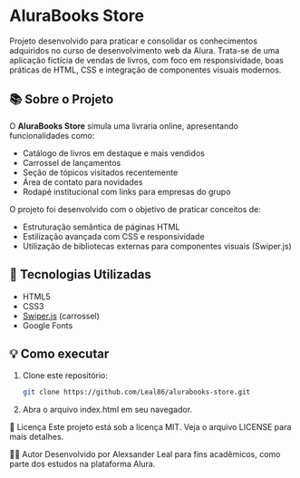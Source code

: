# AluraBooks Store

Projeto desenvolvido para praticar e consolidar os conhecimentos adquiridos no curso de desenvolvimento web da Alura. Trata-se de uma aplicação fictícia de vendas de livros, com foco em responsividade, boas práticas de HTML, CSS e integração de componentes visuais modernos.

## 📚 Sobre o Projeto

O **AluraBooks Store** simula uma livraria online, apresentando funcionalidades como:

- Catálogo de livros em destaque e mais vendidos
- Carrossel de lançamentos
- Seção de tópicos visitados recentemente
- Área de contato para novidades
- Rodapé institucional com links para empresas do grupo

O projeto foi desenvolvido com o objetivo de praticar conceitos de:

- Estruturação semântica de páginas HTML
- Estilização avançada com CSS e responsividade
- Utilização de bibliotecas externas para componentes visuais (Swiper.js)

## 🚀 Tecnologias Utilizadas

- HTML5
- CSS3
- [Swiper.js](https://swiperjs.com/) (carrossel)
- Google Fonts

## 💡 Como executar

1. Clone este repositório:
   ```sh
   git clone https://github.com/Leal86/alurabooks-store.git

2. Abra o arquivo index.html em seu navegador.

📄 Licença
Este projeto está sob a licença MIT. Veja o arquivo LICENSE para mais detalhes.

👨‍💻 Autor
Desenvolvido por Alexsander Leal para fins acadêmicos, como parte dos estudos na plataforma Alura.
